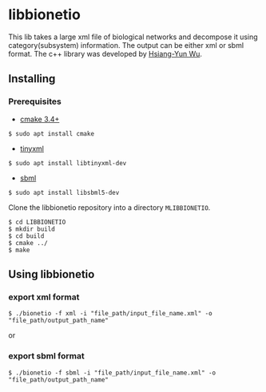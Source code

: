 # libbionetio

This lib takes a large xml file of biological networks and decompose it using category(subsystem) information.
The output can be either xml or sbml format. The c++ library was developed by [Hsiang-Yun Wu][yw].

## Installing

### Prerequisites

- [cmake 3.4+][cmake]
```
$ sudo apt install cmake
```
- [tinyxml][tinyxml]
```
$ sudo apt install libtinyxml-dev
```
- [sbml][sbml]
```
$ sudo apt install libsbml5-dev
```

Clone the libbionetio repository into a directory `MLIBBIONETIO`.

```
$ cd LIBBIONETIO
$ mkdir build
$ cd build
$ cmake ../
$ make
```

## Using libbionetio

### export xml format

```
$ ./bionetio -f xml -i "file_path/input_file_name.xml" -o "file_path/output_path_name"
```
or

### export sbml format

```
$ ./bionetio -f sbml -i "file_path/input_file_name.xml" -o "file_path/output_path_name"
```

[cmake]: https://cmake.org/
[tinyxml]: http://www.grinninglizard.com/tinyxml/
[sbml]: https://sbml.org/

[yw]: http://yun-vis.net/
